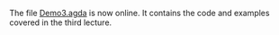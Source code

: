 
The file [Demo3.agda](https://github.com/wouter-swierstra/TPT-2014/blob/gh-pages/slides/Demo3.agda) is now online. It contains the code and examples covered in the third lecture.
